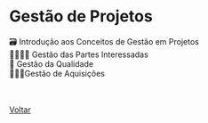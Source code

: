 <h1>Gestão de Projetos</h1>

<a href="./topico1.md" style="text-decoration:none;">🗃 Introdução aos Conceitos de Gestão em Projetos</a><br>
<a href="./topico2.md" style="text-decoration:none;">👨‍👩‍👧‍👦 Gestão das Partes Interessadas </a><br>
<a href="./topico3.md" style="text-decoration:none;">💯 Gestão da Qualidade </a><br>
<a href="./topico4.md" style="text-decoration:none;">🏌🏻‍♂️Gestão de Aquisições</a><br><br><br>

<a href="../../README.md">Voltar</a>

